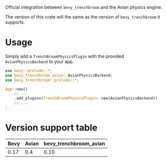 Official integration between `bevy_trenchbroom` and the Avian physics engine.

The version of this crate will the same as the version of `bevy_trenchbroom` it supports.

# Usage
Simply add a `TrenchBroomPhysicsPlugin` with the provided `AvianPhysicsBackend` to your app.
```rust
use bevy::prelude::*;
use bevy_trenchbroom_avian::AvianPhysicsBackend;
use bevy_trenchbroom::prelude::*;

App::new()
	// ...
	.add_plugins(TrenchBroomPhysicsPlugin::new(AvianPhysicsBackend))
	// ...
;
```

# Version support table
| Bevy | Avian | bevy_trenchbroom_avian |
|------|-------|------------------------|
| 0.17 | 0.4   | 0.10                   |
